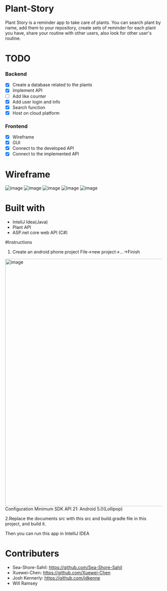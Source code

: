 # Plant-Story
Plant Story is a reminder app to take care of plants. You can search plant by name, add them to your repository, create sets of reminder for each plant you have, share your routine with other users, also look for other user's routine.

# TODO
### Backend
- [x] Create a database related to the plants
- [x] Implement API
- [ ] Add like counter
- [x] Add user login and info
- [x] Search function
- [x] Host on cloud platform
### Frontend
- [x] Wireframe
- [x] GUI
- [x] Connect to the developed API
- [x] Connect to the implemented API

# Wireframe
![image](https://github.com/Xuewei-Chen/Plant-Nanny/blob/main/Wireframe/Plant%20Nanny%20-%20Google%20Pixel%205%20-%201.png)
![image](https://github.com/Xuewei-Chen/Plant-Nanny/blob/main/Wireframe/Plant%20Nanny%20-%20Google%20Pixel%205%20-%202.png)
![image](https://github.com/Xuewei-Chen/Plant-Nanny/blob/main/Wireframe/Plant%20Nanny%20-%20Google%20Pixel%205%20-%203.png)
![image](https://github.com/Xuewei-Chen/Plant-Nanny/blob/main/Wireframe/Plant%20Nanny%20-%20Google%20Pixel%205%20-%204.png)
![image](https://github.com/Xuewei-Chen/Plant-Nanny/blob/main/Wireframe/Plant%20Nanny%20-%20Google%20Pixel%205%20-%205.png)

# Built with
- InteliJ Idea(Java)
- Plant API
- ASP.net core web API (C#)

#Instructions
1. Create an android phone project
File->new project->...->Finish
<img width="795" alt="image" src="https://user-images.githubusercontent.com/92342522/166060420-cf3589a8-af9b-4605-833a-dd900f8b5683.png">
Configuration
Minimum SDK API 21: Android 5.0(Lollipop)

2.Replace the documents src with this src and build.gradle file in this project, and build it.

Then you can run this app in IntelliJ IDEA

# Contributers
- Sea-Shore-Sahil: https://github.com/Sea-Shore-Sahil
- Xuewei-Chen: https://github.com/Xuewei-Chen
- Josh Kennerly: https://github.com/jdkenne
- Will Ramsey
